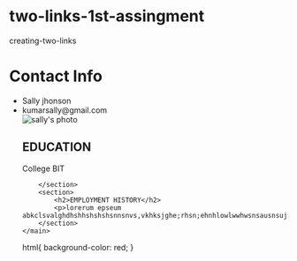 # two-links-1st-assingment
 creating-two-links
<!DOCTYPE html>
<html>
<head>
	<title><meta name="RESUME"
	content="This is Sally's Resume "> resume web page</title>
	<link rel="stylesheet" type="text/css" href="deco.css">
</head>
<body><h1>Contact Info</h1>
	<ul>
	<li>Sally jhonson </li>
	<li><a href="kumarsally@gmail.com"></a>kumarsally@gmail.com</li>
	<img src="https://ia.media-imdb.com/images/M/MV5BMTY5NzE3NzU3MF5BMl5BanBnXkFtZTgwMjg0NTQ5MDE@._V1_UX214_CR0,0,214,317_AL_.jpg" alt="sally's photo" />
	<main>
		<section>
			<h2>EDUCATION</h2>
			<p>College BIT</p>

		</section>
		<section>
			<h2>EMPLOYMENT HISTORY</h2>
			<p>lorerum epseum	abkclsvalghdhshhshshshsnnsnvs,vkhksjghe;rhsn;ehnhlowlwwhwsnsausnsujwssnal.kmwsjils.jfg</p>
		</section>
	</main>
</body>
</html>
html{
	background-color: red;
}
